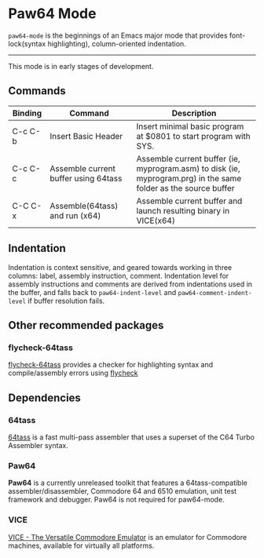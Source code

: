 
# Paw64 Mode

`paw64-mode` is the beginnings of an Emacs major mode that provides font-lock(syntax highlighting), column-oriented indentation. 

-----------

This mode is in early stages of development.

## Commands

| Binding | Command                              | Description                                                                                                     |
| ------- | ------------------------------------ | --------------------------------------------------------------------------------------------------------------- |
| C-c C-b | Insert Basic Header                  | Insert minimal basic program at $0801 to start program with SYS.                                                |
| C-c C-c | Assemble current buffer using 64tass | Assemble current buffer (ie, myprogram.asm) to disk (ie, myprogram.prg) in the same folder as the source buffer |
| C-C C-x | Assemble(64tass) and run (x64)       | Assemble current buffer and launch resulting binary in VICE(x64)                                                |

## Indentation

Indentation is context sensitive, and geared towards working in three columns: label, assembly instruction, comment.
Indentation level for assembly instructions and comments are derived from indentations used in the buffer, and falls back to `paw64-indent-level` and `paw64-comment-indent-level` if buffer resolution fails.

## Other recommended packages

### flycheck-64tass
[flycheck-64tass](https://github.com/svjson/flycheck-64tass) provides a checker for highlighting syntax and compile/assembly errors using [flycheck](https://github.com/flycheck/flycheck)

## Dependencies
### 64tass 
[64tass](https://github.com/irmen/64tass) is a fast multi-pass assembler that uses a superset of the C64 Turbo Assembler syntax.

### Paw64
**Paw64** is a currently unreleased toolkit that features a 64tass-compatible assembler/disassembler, Commodore 64 and 6510 emulation, unit test framework and debugger. Paw64 is not required for paw64-mode.

### VICE
[VICE - The Versatile Commodore Emulator](https://vice-emu.sourceforge.io/) is an emulator for Commodore machines, available for virtually all platforms.



